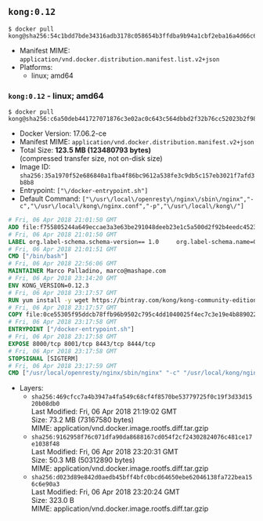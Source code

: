 ## `kong:0.12`

```console
$ docker pull kong@sha256:54c1bdd7bde34316adb3178c058654b3ffdba9b94a1cbf2eba16a4d66c6d35d3
```

-	Manifest MIME: `application/vnd.docker.distribution.manifest.list.v2+json`
-	Platforms:
	-	linux; amd64

### `kong:0.12` - linux; amd64

```console
$ docker pull kong@sha256:c6a50deb441727071876c3e02ac0c643c564dbbd2f32b76cc52023b2f9899728
```

-	Docker Version: 17.06.2-ce
-	Manifest MIME: `application/vnd.docker.distribution.manifest.v2+json`
-	Total Size: **123.5 MB (123480793 bytes)**  
	(compressed transfer size, not on-disk size)
-	Image ID: `sha256:35a1970f52e686840a1fba4f86bc9612a538fe3c9db5c157eb3021f7afd3b8b8`
-	Entrypoint: `["\/docker-entrypoint.sh"]`
-	Default Command: `["\/usr\/local\/openresty\/nginx\/sbin\/nginx","-c","\/usr\/local\/kong\/nginx.conf","-p","\/usr\/local\/kong\/"]`

```dockerfile
# Fri, 06 Apr 2018 21:01:50 GMT
ADD file:f755805244a649eccae3a3e63be291048deeb23e1c5a500d2f92b4eedc452322 in / 
# Fri, 06 Apr 2018 21:01:50 GMT
LABEL org.label-schema.schema-version== 1.0     org.label-schema.name=CentOS Base Image     org.label-schema.vendor=CentOS     org.label-schema.license=GPLv2     org.label-schema.build-date=20180402
# Fri, 06 Apr 2018 21:01:51 GMT
CMD ["/bin/bash"]
# Fri, 06 Apr 2018 22:56:06 GMT
MAINTAINER Marco Palladino, marco@mashape.com
# Fri, 06 Apr 2018 23:14:20 GMT
ENV KONG_VERSION=0.12.3
# Fri, 06 Apr 2018 23:17:57 GMT
RUN yum install -y wget https://bintray.com/kong/kong-community-edition-rpm/download_file?file_path=centos/7/kong-community-edition-$KONG_VERSION.el7.noarch.rpm &&     yum clean all
# Fri, 06 Apr 2018 23:17:57 GMT
COPY file:0ce55305f95ddcb78ffb96b9502c795c4dd1040025f4ec7c3e19e4b889022b90 in /docker-entrypoint.sh 
# Fri, 06 Apr 2018 23:17:58 GMT
ENTRYPOINT ["/docker-entrypoint.sh"]
# Fri, 06 Apr 2018 23:17:58 GMT
EXPOSE 8000/tcp 8001/tcp 8443/tcp 8444/tcp
# Fri, 06 Apr 2018 23:17:58 GMT
STOPSIGNAL [SIGTERM]
# Fri, 06 Apr 2018 23:17:59 GMT
CMD ["/usr/local/openresty/nginx/sbin/nginx" "-c" "/usr/local/kong/nginx.conf" "-p" "/usr/local/kong/"]
```

-	Layers:
	-	`sha256:469cfcc7a4b3947a4fa549c68cf4f8570be53779725f0c19f3d33d1520b08db0`  
		Last Modified: Fri, 06 Apr 2018 21:19:02 GMT  
		Size: 73.2 MB (73167580 bytes)  
		MIME: application/vnd.docker.image.rootfs.diff.tar.gzip
	-	`sha256:9162958f76c071dfa90da8688167cd054f2cf24302824076c481ce17e1038f48`  
		Last Modified: Fri, 06 Apr 2018 23:20:31 GMT  
		Size: 50.3 MB (50312890 bytes)  
		MIME: application/vnd.docker.image.rootfs.diff.tar.gzip
	-	`sha256:d023d89e842d0aedb45bff4bfc0bcd64650ebe62046138fa722bea156c6e90a3`  
		Last Modified: Fri, 06 Apr 2018 23:20:24 GMT  
		Size: 323.0 B  
		MIME: application/vnd.docker.image.rootfs.diff.tar.gzip
